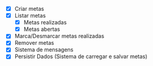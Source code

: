 - [x] Criar metas
- [x] Listar metas
    - [x] Metas realizadas
    - [x] Metas abertas
- [x] Marca/Desmarcar metas realizadas
- [x] Remover metas
- [x] Sistema de mensagens
- [x] Persistir Dados (Sistema de carregar e salvar metas)